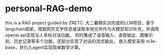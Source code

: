 # personal-RAG-demo
this is a RAG project guided by ZRETC.
大二暑期实训完成的LLM项目，基于langchain框架，爬取网页文字信息或读取本地文件作为大模型知识补充，并调用openai api实现与人多轮对话功能。
同时集成了语音输入、语音输出、图像识别、历史记录等多个功能，还部分实现了对话的流式输出。
嵌入模型采用 m3e-base，并引入agent实现简单数学计算。

